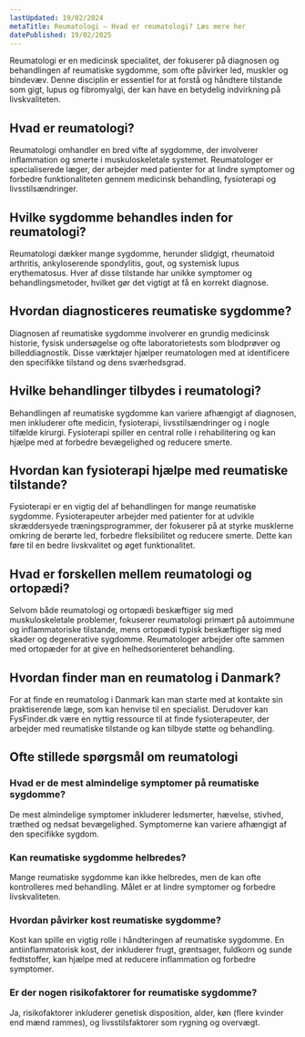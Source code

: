 ```yaml
---
lastUpdated: 19/02/2024
metaTitle: Reumatologi – Hvad er reumatologi? Læs mere her
datePublished: 19/02/2025
---
```


Reumatologi er en medicinsk specialitet, der fokuserer på diagnosen og behandlingen af reumatiske sygdomme, som ofte påvirker led, muskler og bindevæv. Denne disciplin er essentiel for at forstå og håndtere tilstande som gigt, lupus og fibromyalgi, der kan have en betydelig indvirkning på livskvaliteten.

## Hvad er reumatologi?

Reumatologi omhandler en bred vifte af sygdomme, der involverer inflammation og smerte i muskuloskeletale systemet. Reumatologer er specialiserede læger, der arbejder med patienter for at lindre symptomer og forbedre funktionaliteten gennem medicinsk behandling, fysioterapi og livsstilsændringer.

## Hvilke sygdomme behandles inden for reumatologi?

Reumatologi dækker mange sygdomme, herunder slidgigt, rheumatoid arthritis, ankyloserende spondylitis, gout, og systemisk lupus erythematosus. Hver af disse tilstande har unikke symptomer og behandlingsmetoder, hvilket gør det vigtigt at få en korrekt diagnose.

## Hvordan diagnosticeres reumatiske sygdomme?

Diagnosen af reumatiske sygdomme involverer en grundig medicinsk historie, fysisk undersøgelse og ofte laboratorietests som blodprøver og billeddiagnostik. Disse værktøjer hjælper reumatologen med at identificere den specifikke tilstand og dens sværhedsgrad.

## Hvilke behandlinger tilbydes i reumatologi?

Behandlingen af reumatiske sygdomme kan variere afhængigt af diagnosen, men inkluderer ofte medicin, fysioterapi, livsstilsændringer og i nogle tilfælde kirurgi. Fysioterapi spiller en central rolle i rehabilitering og kan hjælpe med at forbedre bevægelighed og reducere smerte.

## Hvordan kan fysioterapi hjælpe med reumatiske tilstande?

Fysioterapi er en vigtig del af behandlingen for mange reumatiske sygdomme. Fysioterapeuter arbejder med patienter for at udvikle skræddersyede træningsprogrammer, der fokuserer på at styrke musklerne omkring de berørte led, forbedre fleksibilitet og reducere smerte. Dette kan føre til en bedre livskvalitet og øget funktionalitet.

## Hvad er forskellen mellem reumatologi og ortopædi?

Selvom både reumatologi og ortopædi beskæftiger sig med muskuloskeletale problemer, fokuserer reumatologi primært på autoimmune og inflammatoriske tilstande, mens ortopædi typisk beskæftiger sig med skader og degenerative sygdomme. Reumatologer arbejder ofte sammen med ortopæder for at give en helhedsorienteret behandling.

## Hvordan finder man en reumatolog i Danmark?

For at finde en reumatolog i Danmark kan man starte med at kontakte sin praktiserende læge, som kan henvise til en specialist. Derudover kan FysFinder.dk være en nyttig ressource til at finde fysioterapeuter, der arbejder med reumatiske tilstande og kan tilbyde støtte og behandling.

## Ofte stillede spørgsmål om reumatologi

### Hvad er de mest almindelige symptomer på reumatiske sygdomme?

De mest almindelige symptomer inkluderer ledsmerter, hævelse, stivhed, træthed og nedsat bevægelighed. Symptomerne kan variere afhængigt af den specifikke sygdom.

### Kan reumatiske sygdomme helbredes?

Mange reumatiske sygdomme kan ikke helbredes, men de kan ofte kontrolleres med behandling. Målet er at lindre symptomer og forbedre livskvaliteten.

### Hvordan påvirker kost reumatiske sygdomme?

Kost kan spille en vigtig rolle i håndteringen af reumatiske sygdomme. En antiinflammatorisk kost, der inkluderer frugt, grøntsager, fuldkorn og sunde fedtstoffer, kan hjælpe med at reducere inflammation og forbedre symptomer.

### Er der nogen risikofaktorer for reumatiske sygdomme?

Ja, risikofaktorer inkluderer genetisk disposition, alder, køn (flere kvinder end mænd rammes), og livsstilsfaktorer som rygning og overvægt.
